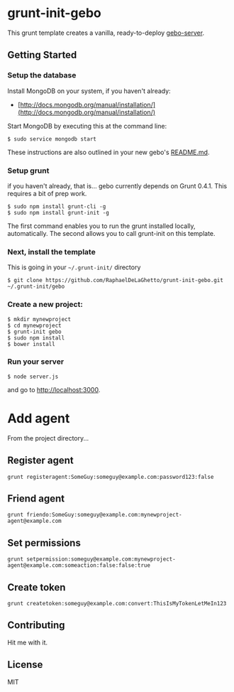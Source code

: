 grunt-init-gebo
===============

This grunt template creates a vanilla, ready-to-deploy [gebo-server](https://github.com/RaphaelDeLaGhetto/gebo-server).

## Getting Started

### Setup the database

Install MongoDB on your system, if you haven't already:

* [http://docs.mongodb.org/manual/installation/](http://docs.mongodb.org/manual/installation/)

Start MongoDB by executing this at the command line:

```
$ sudo service mongodb start
```

These instructions are also outlined in your new gebo's
[README.md](https://github.com/RaphaelDeLaGhetto/grunt-init-gebo/blob/master/root/README.md).

### Setup grunt
if you haven't already, that is... gebo currently depends on Grunt 0.4.1. This requires a bit of prep work.

```
$ sudo npm install grunt-cli -g
$ sudo npm install grunt-init -g
```

The first command enables you to run the grunt installed locally, automatically. The second allows you to call grunt-init on this template.

### Next, install the template
This is going in your `~/.grunt-init/` directory

```
$ git clone https://github.com/RaphaelDeLaGhetto/grunt-init-gebo.git ~/.grunt-init/gebo
```

### Create a new project:

```
$ mkdir mynewproject
$ cd mynewproject
$ grunt-init gebo
$ sudo npm install
$ bower install
```

### Run your server

```
$ node server.js
```

and go to <http://localhost:3000>.

# Add agent

From the project directory...

## Register agent

```
grunt registeragent:SomeGuy:someguy@example.com:password123:false
```

## Friend agent

```
grunt friendo:SomeGuy:someguy@example.com:mynewproject-agent@example.com
```

## Set permissions

```
grunt setpermission:someguy@example.com:mynewproject-agent@example.com:someaction:false:false:true
```

## Create token

```
grunt createtoken:someguy@example.com:convert:ThisIsMyTokenLetMeIn123
```

## Contributing

Hit me with it.

## License

MIT
